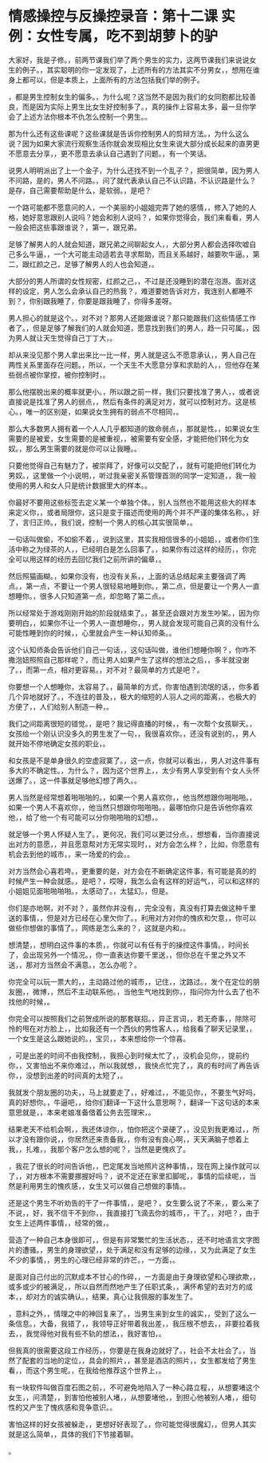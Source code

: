 # 情感操控与反操控录音：第十二课 实例：女性专属，吃不到胡萝卜的驴

大家好，我是子修。，前两节课我们举了两个男生的实力，这两节课我们来说说女生的例子。，其实聪明的你一定发现了，上述所有的方法其实不分男女，，想用在谁身上都可以，但是本质上，上面所有的方法包括我们举的例子。

，都是男生控制女生的偏多。，为什么呢？这当然不是因为我们的女同胞都比较善良，而是因为实际上男生比女生好控制多了。，真的操作上容易太多，最一旦你学会了上述方法你根本不仇怎么控制一个男生。。

那为什么还有这些课呢？这些课就是告诉你控制男人的剪辩方法。，为什么这么说？因为如果大家流行观察生活你就会发现相比女生来说大部分成长起来的直男更不愿意去分享，，更不愿意去承认自己遇到了问题。，有一个笑话。

说男人明明派出了上一个金子，为什么还找不到一个乱子？，把很简单，因为男人不问路，是的，男人不问路。，问了就代表承认自己不认识路，不认识路是什么？是存，自己需要帮助是什么，是软弱。，是吧？

一个路可能都不愿意问的人，一个美丽的小姐姐完弄了她的感情，，修入了她的人格，她好意思跟别人说吗？她会和别人说吗？，如果你觉得会，我们来看看，男人一般会把这些事跟谁说？，第一，跟兄弟。

足够了解男人的人就会知道，跟兄弟之间聊起女人，，大部分男人都会选择吹嘘自己多么牛逼，，一个大可能主动适若去寻求帮助，而且关系越好，越要吹牛逼。，第二，跟红颜之己，足够了解男人的人也会知道，。

大部分的男人所谓的女性规密，红颜之己，，不过是还没睡到的潜在泡游。面对这样的设定，男人怎么会承认自己的热我？，难道要她告诉对方，我连别人都睡不到？，你别跟我睡了，你要是跟我睡了，你得多差呀。

男人担心的就是这个。，对不对？那男人还能跟谁说？那只能跟我们这些情感工作者了。，但是足够了解我们的人就会知道，愿意找到我们的男人，趋一只可属。，因为男人就让天生觉得自己丁丁大，。

却从来没见那个男人拿出来比一比一样，男人就是这么不愿意承认，，男人自己在两性关系里面存在问题。，所以，一个天生不大愿意分享和求助的人，，但他存在某些弱点被你掌控，被你控制时，。

那么他摆脱出来的概率就更小。，所以跟之前一样，我们只要找准了男人，，或者说直接说是找准了男人的弱点，，然后有条件的满足对方，就可以控制对方。这是核心。，唯一的区别是，如果说女生拥有的弱点不尽相同，。

那么大多数男人拥有着一个人人几乎都知道的致命弱点，，那就是性。，如果说女生需要的是被爱，女生需要的是被重视，，被需要有安全感，才能把他们转化为女奴。，那么男生需要的就是你可以让我睡。。

只要他觉得自己有魅力了，被崇拜了，好像可以交配了，，就有可能把他们转化为男奴。，这里做一个小说明，，听过我亲密关系管理首测的同学一定知道，，我一般使用的男人和女人只是统计数据里大的样本。。

你最好不要用这些标签去定义某一个单独个体。，别人当然也不能用这些大的样本来定义你，，或者局限你，这只是变于描述而使用的两个并不严谨的集体名称。，好了，言归正帅。，我们说，控制一个男人的核心其实很简单，。

一句话叫做偷，不如偷不着，，说到这里，其实我相信很多的小姐姐，，或者你们生活中称之为绿茶的人，，已经明白是怎么回事了。，如果你有过这样的经历，，你完全可以用这样的经历去回忆我们之前所讲的偏章，。

然后照猫画糊。，如果你没有，也没有关系，，上面的话总结起来主要强调了两点。，第一点，不要让一个男人很轻易地睡到你。，第二点，但是要让一个男人一直想睡你。，很多人只知道第一点，却忽略了第二点。。

所以经常处于游戏刚刚开始的阶段就结束了。，甚至还会跟对方发生吵架。，因为你要明白，，如果你不让一个男人一直想睡你，，男人就会发现可能自己真的没有什么可能性睡到你的时候，，心里就会产生一种认知师条。。

这个认知师条会告诉他们自己一句话，，这句话叫做，谁他们想睡你啊？，你咋不撒泡妞照照自己那样呢？，而让男人如果产生了这样的想法之后，，多半就没谢了。，而第一点，相对更容易。，对不对？最简单的方式是吧？。

你要想一个人想睡你，太容易了。，最简单的方式，你害怕遇到流氓的话，，你多着几个异地就好了。，不连往的普及，，极大的缩短的人羽人之间的距离，，也极大的方便了，，人们给别人制造一种，。

我们之间距离很短的错觉。，是吧？我记得直播的时候，，有一次帮个女孩聊天。，女孩给一个刚认识没多久的男生发了一句，，我很喜欢你。，还没有说别的，，男人就开始不停地确定女孩的职业，。

和女孩是不是单身很久的空虚寂寞了。，这一点，你就可以看出，，男人对这件事有多大的不确定性。，为什么？，因为这个世界上，，太少有男人享受到有个女人头怀送爆了。，这一件事就足够他幻想了两久。。

男人当然是经常想着啪啪啪的。，如果一个男人喜欢你，，他当然想跟你啪啪啪。，如果一个男人不喜欢你，，他当然只想跟你啪啪啪。，最哪怕你只是告诉他你喜欢他，，给了他一个有可能可以分你啪啪啪的幻想，。

就足够一个男人怀疑人生了。，更何况，我们可以更过分点。，想想看，当你直接说出对方的意愿，，并且愿意帮对方无常实现时，，对方会怎么样？，比如，你愿意有机会去到他的城市，，来一场爱的约会。。

对方当然会心喜若垮。，更重要的是，对方会在不断确定这件事，有可能是真的的时候产生一种会就感。，是吧？，哎呀，我怎么会有这样的好运气，，可以和这样的小姐姐见面啪啪啪啪。，太感动了。，太猛幻。，但是。

你们是亦地啊，对不对？，虽然你并没有，，完全没有，真没有打算去做这种千里送的事情，，但是对方已经在心里欠你了。，利用对方对你的愧疚和欠意，，你可以做些你想做的事情了。，网练是怎么来的？，这就是内和，。

想清楚，，想明白这件事的本质，，你就可以有任有于的操控这件事情。，时间长了，会出现另外一个情况。，你一直表达你要千里送，，但你总在千里之外又不送，，那对方当然会不满意。，怎么办呢？。

你完全可以玩一票大的，，主动路过他的城市，，记住，，沈路过。，发个在定位的朋友圈，，微博，，然后不主动联系他。，当他生气地找到你，，指问你为什么去了也不找他的时候，。

你完全可以按照我们之前贺成所说的那套联招。，异正言词，，若无奇事，，除除可怜的甩在对方脸上，，比如我还有一个西伙的男性客人，，给我看了聊天记录里，，一个女生是这么跟她说的。，宝贝，，本来想给你一个惊喜。

，可是出差的时间不由我控制，，我担心到时候太忙了，，没机会见你，，提前约你，，又害怕出不来你难过，，所以我就想，，我快点忙完了，，真的有时间了再告诉你，，没想到出差的时间真的太短了，。

我就发个朋友圈的功夫，，马上就要走了，，好难过，，不能见你，，不要生气好吗，真的好想你。，牛逼吧，，给你们翻译一下这什么意思啊？，翻译一下这句话的本来意思就是，，本来老娘准备借着公务去签理宋，。

结果老天不给机会啊，，我还体谅你，，怕你把这个录硬了，，没见到我更难过，，所以才没有跟你说，，你居然还来责备我，，你有没有良心啊，，天天满脑子想着上我，，扎难，，我那个客户怎么想的呢？，当然是更愧疚了。

，我花了很长的时间告诉他，，巴定尾发当地照片这种事情，，现在网上操作就可以了，，对方根本不需要挪握好吗？，说不定还在家里扣脚呢，，事情的后续呢，，当然是利用男生的愧疚感，，女生又可以做自己想做的事情。。

还是这个男生不听劝告的干了一件事情，，是吧？，女生要么说了不来，，要么来了不说，，好，我不信干不到你，，我直接打飞滴去你的城市，，干了。，对吧？，由于女生上述两件事情，，经常的做，。

营造了一种自己本身很即可，，但是有非常繁忙的生活状态，，还不时地语言文字图片的遭骚。，男生的身理欲望，，处于满足和没有足够的边缘，，又为此满足了女生不少的事情，，男生的心理已经非常的炸芒。，一方面，。

是面对自己付出的沉默成本不甘心的作碎，，一方面是由于身理欲望和心理欲欺，，或多或少的被满足，，所以自然而然地产生了任职式条，，满怀希望的去对方的成本，，却对方的诚实确认。，结果，真心让我佩服的事发生了。

，意料之外，，情理之中的神回复来了。，当男生来到女生的诚实，，受到了这么一条信息。，大备，我错了，，我领导正好带着我出差，，我压根不想去，，非要拉着我去，，我觉得他对我有些不轨的想法，，我好害怕，。

但我真的很需要这段工作经历，，你要是在我身边就好了。，社会不太社会了。，当然了配套的当地的定位，，具会的照片，，甚至是酒店的照片，，女生都发给了男生看，，而这个男生呢。，在我给他推荐这个世界上，。

有一块软件叫做百度石图之前，，不可避免地陷入了一种心路立程，，从想要堵这个女生，，问清楚，，到害怕他被别人堵，，从想要堵他，，到担心他被别人堵，，细句性的又产生了愧疚感和竞争意识。。

害怕这样的好女孩被躲走，，更想好好表现了。，你可能觉得很魔幻，，但男人其实就是这么简单，，具体的我们下节接着聊。

。